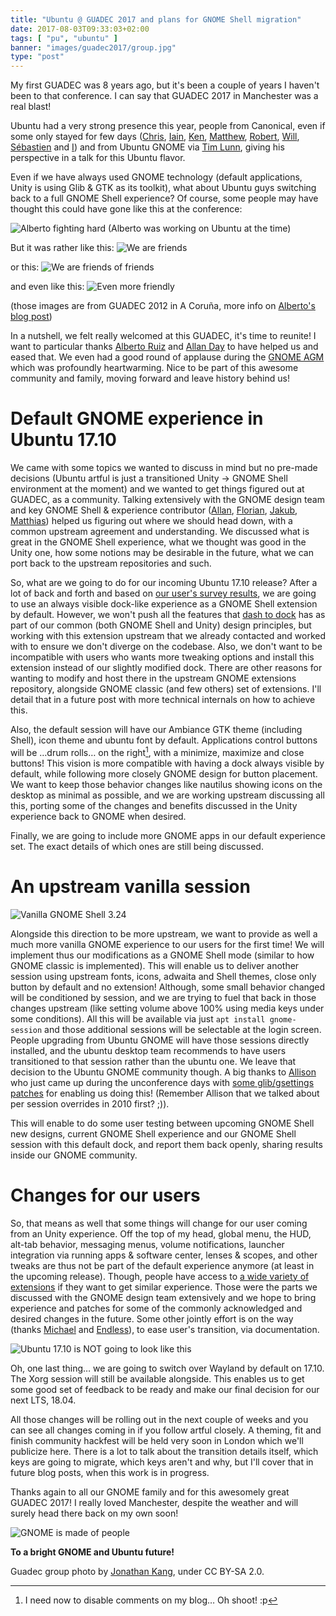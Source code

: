 ```yaml
---
title: "Ubuntu @ GUADEC 2017 and plans for GNOME Shell migration"
date: 2017-08-03T09:33:03+02:00
tags: [ "pu", "ubuntu" ]
banner: "images/guadec2017/group.jpg"
type: "post"
---
```


My first GUADEC was 8 years ago, but it's been a couple of years I haven't been to that conference. I can say that GUADEC 2017 in Manchester was a real blast!

Ubuntu had a very strong presence this year, people from Canonical, even if some only stayed for few days ([Chris](https://twitter.com/chrisccoulson), [Iain](https://medium.com/@iain.lane), [Ken](http://ken.vandine.org), [Matthew](https://twitter.com/mpt), [Robert](http://bobthegnome.blogspot.com/), [Will](https://www.whizzy.org/), [Sébastien](https://blogs.gnome.org/seb128/) and [I](https://didrocks.fr)) and from Ubuntu GNOME via [Tim Lunn](https://wiki.ubuntu.com/TimLunn), giving his perspective in a talk for this Ubuntu flavor.

Even if we have always used GNOME technology (default applications, Unity is using Glib & GTK as its toolkit), what about Ubuntu guys switching back to a full GNOME Shell experience? Of course, some people may have thought this could have gone like this at the conference:

![Alberto fighting hard](/images/guadec2017/alberto_fight.jpg)
(Alberto was working on Ubuntu at the time)

But it was rather like this:
![We are friends](/images/guadec2017/friends1.jpg)

or this:
![We are friends of friends](/images/guadec2017/friends2.jpg)

and even like this:
![Even more friendly](/images/guadec2017/friends3.jpg)

(those images are from GUADEC 2012 in A Coruña, more info on [Alberto's blog post](https://siliconislandblog.wordpress.com/2))

In a nutshell, we felt really welcomed at this GUADEC, it's time to reunite! I want to particular thanks [Alberto Ruiz](https://siliconislandblog.wordpress.com) and [Allan Day](https://blogs.gnome.org/aday/) to have helped us and eased that. We even had a good round of applause during the [GNOME AGM](https://2017.guadec.org/talks-and-events/#abstract-100-gnome_foundation_agm_part_1) which was profoundly heartwarming. Nice to be part of this awesome community and family, moving forward and leave history behind us!

# Default GNOME experience in Ubuntu 17.10

We came with some topics we wanted to discuss in mind but no pre-made decisions (Ubuntu artful is just a transitioned Unity -> GNOME Shell environment at the moment) and we wanted to get things figured out at GUADEC, as a community. Talking extensively with the GNOME design team and key GNOME Shell & experience contributor ([Allan](https://blogs.gnome.org/aday/), [Florian](https://blogs.gnome.org/fmuellner/), [Jakub](http://jimmac.musichall.cz/), [Matthias](https://blogs.gnome.org/mclasen/)) helped us figuring out where we should head down, with a common upstream agreement and understanding. We discussed what is great in the GNOME Shell experience, what we thought was good in the Unity one, how some notions may be desirable in the future, what we can port back to the upstream repositories and such.

So, what are we going to do for our incoming Ubuntu 17.10 release? After a lot of back and forth and based on [our user's survey results](https://insights.ubuntu.com/2017/06/12/ubuntu-desktop-gnome-extensions-poll-results/), we are going to use an always visible dock-like experience as a GNOME Shell extension by default. However, we won't push all the features that [dash to dock](https://extensions.gnome.org/extension/307/dash-to-dock/) has as part of our common (both GNOME Shell and Unity) design principles, but working with this extension upstream that we already contacted and worked with to ensure we don't diverge on the codebase. Also, we don't want to be incompatible with users who wants more tweaking options and install this extension instead of our slightly modified dock. There are other reasons for wanting to modify and host there in the upstream GNOME extensions repository, alongside GNOME classic (and few others) set of extensions. I'll detail that in a future post with more technical internals on how to achieve this.

Also, the default session will have our Ambiance GTK theme (including Shell), icon theme and ubuntu font by default. Applications control buttons will be …drum rolls… on the right[^1], with a minimize, maximize and close buttons! This vision is more compatible with having a dock always visible by default, while following more closely GNOME design for button placement. We want to keep those behavior changes like nautilus showing icons on the desktop as minimal as possible, and we are working upstream discussing all this, porting some of the changes and benefits discussed in the Unity experience back to GNOME when desired.

Finally, we are going to include more GNOME apps in our default experience set. The exact details of which ones are still being discussed.

# An upstream vanilla session

![Vanilla GNOME Shell 3.24](/images/gnome_3.24.jpg)

Alongside this direction to be more upstream, we want to provide as well a much more vanilla GNOME experience to our users for the first time! We will implement thus our modifications as a GNOME Shell mode (similar to how GNOME classic is implemented). This will enable us to deliver another session using upstream fonts, icons, adwaita and Shell themes, close only button by default and no extension! Although, some small behavior changed will be conditioned by session, and we are trying to fuel that back in those changes upstream (like setting volume above 100% using media keys under some conditions). All this will be available via just `apt install gnome-session` and those additional sessions will be selectable at the login screen. People upgrading from Ubuntu GNOME will have those sessions directly installed, and the ubuntu desktop team recommends to have users transitioned to that session rather than the ubuntu one. We leave that decision to the Ubuntu GNOME community though. A big thanks to [Allison](https://blogs.gnome.org/desrt/) who just came up during the unconference days with [some glib/gsettings patches](https://bugzilla.gnome.org/show_bug.cgi?id=746592) for enabling us doing this! (Remember Allison that we talked about per session overrides in 2010 first? ;)).

This will enable to do some user testing between upcoming GNOME Shell new designs, current GNOME Shell experience and our GNOME Shell session with this default dock, and report them back openly, sharing results inside our GNOME community.

# Changes for our users

So, that means as well that some things will change for our user coming from an Unity experience. Off the top of my head, global menu, the HUD, alt-tab behavior, messaging menus, volume notifications, launcher integration via running apps & software center, lenses & scopes, and other tweaks are thus not be part of the default experience anymore (at least in the upcoming release). Though, people have access to [a wide variety of extensions](https://extensions.gnome.org/) if they want to get similar experience. Those were the parts we discussed with the GNOME design team extensively and we hope to bring experience and patches for some of the commonly acknowledged and desired changes in the future. Some other jointly effort is on the way (thanks [Michael](http://mhall119.com/) and [Endless](https://endlessos.com/)), to ease user's transition, via documentation.

![Ubuntu 17.10 is NOT going to look like this](/images/not_ubuntu_2017.jpg)

Oh, one last thing… we are going to switch over Wayland by default on 17.10. The Xorg session will still be available alongside. This enables us to get some good set of feedback to be ready and make our final decision for our next LTS, 18.04.
 
All those changes will be rolling out in the next couple of weeks and you can see all changes coming in if you follow artful closely. A theming, fit and finish community hackfest will be held very soon in London which we'll publicize here. There is a lot to talk about the transition details itself, which keys are going to migrate, which keys aren't and why, but I'll cover that in future blog posts, when this work is in progress.

Thanks again to all our GNOME family and for this awesomely great GUADEC 2017! I really loved Manchester, despite the weather and will surely head there back on my own soon!

![GNOME is made of people](/images/gnome_people_logo.jpg)

**To a bright GNOME and Ubuntu future!**

[^1]: I need now to disable comments on my blog… Oh shoot! :p

Guadec group photo by [Jonathan Kang](http://jkangsc.blogspot.fr/), under CC BY-SA 2.0.